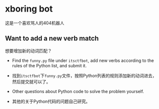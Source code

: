 # xboring bot

这是一个喜欢骂人的404机器人

## Want to add a new verb match

想要增加新的动词匹配？

- Find the `funny.py` file under `itsctfbot`, add new verbs according to the rules of the Python list, and submit it.

- 找到`itsctfbot`下`funny.py`文件，按照Python列表的规则添加新的动词进去，然后提交就可以了。

- Other questions about Python code to solve the problem yourself.

- 其他的关于Python代码的问题自己研究。
